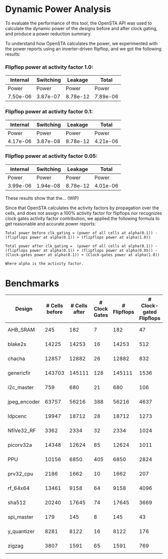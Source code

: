 # Dynamic Power Analysis

To evaluate the performance of this tool, the OpenSTA API was used to calculate the dynamic power of the designs before and after clock gating, and produce a power reduction summary. 

To understand how OpenSTA calculates the power, we experimented with the power reports using an inverter-driven flipflop, and we got the following results:

### Flipflop power at activity factor 1.0:

|Internal|Switching|Leakage |Total   |
|--------|---------|--------|--------|
|Power   |Power    |Power   |Power   |
|7.50e-06|3.87e-07 |8.78e-12|7.89e-06|



### Flipflop power at activity factor 0.1:

|Internal|Switching|Leakage |Total   |
|--------|---------|--------|--------|
|Power   |Power    |Power   |Power   |
|4.17e-06|3.87e-08 |8.78e-12|4.21e-06|


### Flipflop power at activity factor 0.05:

|Internal|Switching|Leakage |Total   |
|--------|---------|--------|--------|
|Power   |Power    |Power   |Power   |
|3.99e-06|1.94e-08 |8.78e-12|4.01e-06|


These results show that the... (WIP)



Since that OpenSTA calculates the activity factors by propagation over the cells, and does not assign a 100% activity factor for flipflops nor recognizes clock gates activity factor contribution, we applied the following formula to get reasonable and accurate power reports:

    Total power before clk_gating = (power of all cells at alpha(0.1)) - (flipflops power at alpha(0.1)) + (flipflops power at alpha(1.0))

    Total power after clk_gating =  (power of all cells at alpha(0.1)) - (flipflops power at alpha(0.1)) + (flipflops power at alpha(0.05)) - (Clock-gates power at alpha(0.1)) + (Clock-gates power at alpha(1.0))

    Where alpha is the activity factor.



# Benchmarks
|Design          |# Cells before|# Cells after|# Clock Gates|# Flipflops|# Clock-gated Flipflops|Total power before (W)|Total power after (W)|Total power difference (W)|Power reduction %|Cells reduction %|
|----------------|--------------|-------------|-------------|-----------|-----------------------|----------------------|---------------------|--------------------------|-----------------|-----------------|
|AHB_SRAM        |245           |182          |7            |182        |47                     |3.896E-04             |3.222E-04            |6.737E-05                 |17.29%           |25.71%           |
|blake2s         |14225         |14253        |16           |14253      |512                    |8.943E-03             |8.437E-03            |5.056E-04                 |5.65%            |-0.20%           |
|chacha          |12857         |12882        |26           |12882      |832                    |6.915E-03             |5.982E-03            |9.330E-04                 |13.49%           |-0.19%           |
|genericfir      |143703        |145111       |128          |145111     |1536                   |8.430E-02             |7.792E-02            |6.379E-03                 |7.57%            |-0.98%           |
|i2c_master      |759           |680          |21           |680        |106                    |5.789E-04             |5.038E-04            |7.510E-05                 |12.97%           |10.41%           |
|jpeg_encoder    |63757         |56216        |388          |56216      |4637                   |3.413E-02             |2.380E-02            |1.033E-02                 |30.26%           |11.83%           |
|ldpcenc         |19947         |18712        |28           |18712      |1273                   |1.897E-02             |1.562E-02            |3.348E-03                 |17.65%           |6.19%            |
|NfiVe32_RF      |3362          |2334         |32           |2334       |1024                   |7.843E-03             |5.454E-03            |2.389E-03                 |30.46%           |30.58%           |
|picorv32a       |14348         |12624        |85           |12624      |1011                   |6.449E-03             |5.011E-03            |1.439E-03                 |22.31%           |12.02%           |
|PPU             |10156         |6850         |405          |6850       |2824                   |6.257E-02             |5.029E-02            |1.228E-02                 |19.62%           |32.55%           |
|prv32_cpu       |2186          |1662         |10           |1662       |207                    |1.029E-03             |7.342E-04            |2.945E-04                 |28.63%           |23.97%           |
|rf_64x64        |13461         |9158         |64           |9158       |4096                   |3.141E-02             |2.135E-02            |1.006E-02                 |32.02%           |31.97%           |
|sha512          |20240         |17645        |74           |17645      |3669                   |7.702E-03             |5.374E-03            |2.328E-03                 |30.22%           |12.82%           |
|spi_master      |179           |145          |8            |145        |43                     |1.919E-04             |1.757E-04            |1.622E-05                 |8.45%            |18.99%           |
|y_quantizer     |8281          |8122         |16           |8122       |176                    |2.272E-01             |2.248E-01            |2.409E-03                 |1.06%            |1.92%            |
|zigzag          |3807          |1591         |65           |1591       |769                    |8.143E-02             |5.542E-02            |2.602E-02                 |31.95%           |58.21%           |

